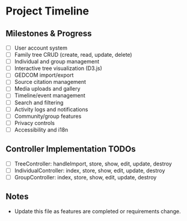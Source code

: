 # Project Timeline

## Milestones & Progress

- [ ] User account system
- [ ] Family tree CRUD (create, read, update, delete)
- [ ] Individual and group management
- [ ] Interactive tree visualization (D3.js)
- [ ] GEDCOM import/export
- [ ] Source citation management
- [ ] Media uploads and gallery
- [ ] Timeline/event management
- [ ] Search and filtering
- [ ] Activity logs and notifications
- [ ] Community/group features
- [ ] Privacy controls
- [ ] Accessibility and i18n

## Controller Implementation TODOs

- [ ] TreeController: handleImport, store, show, edit, update, destroy
- [ ] IndividualController: index, store, show, edit, update, destroy
- [ ] GroupController: index, store, show, edit, update, destroy

## Notes
- Update this file as features are completed or requirements change. 